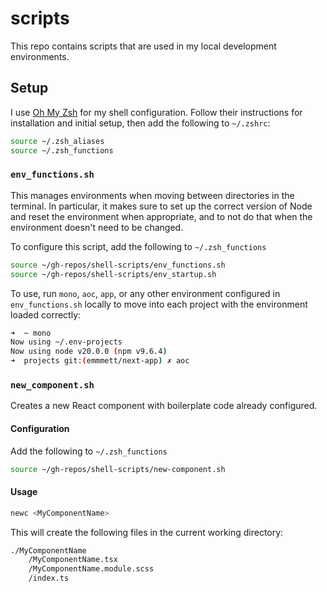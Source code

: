 # scripts

This repo contains scripts that are used in my local development environments.

## Setup

I use [Oh My Zsh](https://ohmyz.sh/) for my shell configuration. Follow their instructions for installation and initial setup, then add the following to `~/.zshrc`:

```sh
source ~/.zsh_aliases
source ~/.zsh_functions
```

### `env_functions.sh`

This manages environments when moving between directories in the terminal. In particular, it makes sure to set up the correct version of Node and reset the environment when appropriate, and to not do that when the environment doesn't need to be changed.

To configure this script, add the following to `~/.zsh_functions`

```sh
source ~/gh-repos/shell-scripts/env_functions.sh
source ~/gh-repos/shell-scripts/env_startup.sh
```

To use, run `mono`, `aoc`, `app`, or any other environment configured in `env_functions.sh` locally to move into each project with the environment loaded correctly:

```sh
➜  ~ mono
Now using ~/.env-projects
Now using node v20.0.0 (npm v9.6.4)
➜  projects git:(emmmett/next-app) ✗ aoc
```

### `new_component.sh`

Creates a new React component with boilerplate code already configured.

#### Configuration

Add the following to `~/.zsh_functions`

```sh
source ~/gh-repos/shell-scripts/new-component.sh
```

#### Usage

```sh
newc <MyComponentName>
```

This will create the following files in the current working directory:

```txt
./MyComponentName
    /MyComponentName.tsx
    /MyComponentName.module.scss
    /index.ts
```
